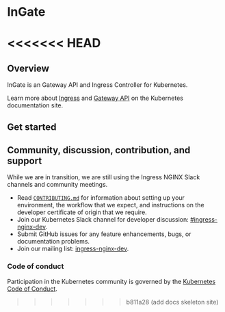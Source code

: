 # InGate
<<<<<<< HEAD
=======

## Overview

InGate is an Gateway API and Ingress Controller for Kubernetes.

Learn more about [Ingress](https://kubernetes.io/docs/concepts/services-networking/ingress) and [Gateway API](https://kubernetes.io/docs/concepts/services-networking/gateway) on the Kubernetes documentation site.

## Get started

## Community, discussion, contribution, and support

While we are in transition, we are still using the Ingress NGINX Slack channels and community meetings.

- Read [`CONTRIBUTING.md`](contributing/getting-started.md) for information about setting up your environment, the workflow that we expect, and instructions on the developer certificate of origin that we require.
- Join our Kubernetes Slack channel for developer discussion: [#ingress-nginx-dev](https://kubernetes.slack.com/archives/C021E147ZA4).
- Submit GitHub issues for any feature enhancements, bugs, or documentation problems.
- Join our mailing list: [ingress-nginx-dev](https://groups.google.com/a/kubernetes.io/g/ingress-nginx-dev/c/ebbBMo-zX-w).

### Code of conduct

Participation in the Kubernetes community is governed by the [Kubernetes Code of Conduct](code-of-conduct.md).
>>>>>>> b811a28 (add docs skeleton site)
